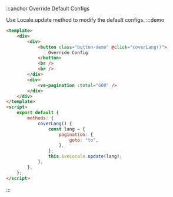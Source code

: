 :::anchor Override Default Configs

Use Locale.update method to modify the default configs.
:::demo

```html
<template>
    <div>
        <div>
            <button class="button-demo" @click="coverLang()">
                Override Config
            </button>
            <br />
            <br />
        </div>
        <div>
            <ve-pagination :total="600" />
        </div>
    </div>
</template>
<script>
    export default {
        methods: {
            coverLang() {
                const lang = {
                    pagination: {
                        goto: "to",
                    },
                };
                this.$veLocale.update(lang);
            },
        },
    };
</script>
```

:::
